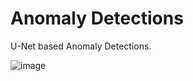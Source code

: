 # Anomaly Detections
U-Net based Anomaly Detections.

![image](https://github.com/JongHyun9999/AutoEncoder_augmentation/assets/117347262/0f243117-0d3a-4a8a-af29-4b693b7779f7)
